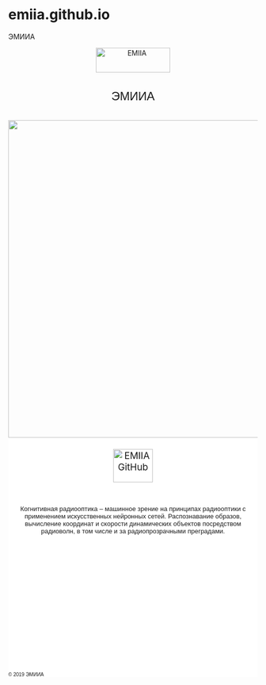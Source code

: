 # emiia.github.io
ЭМИИА



<!DOCTYPE html>
<html >
  <head>
    <meta charset="UTF-8">



<div class="separator" style="clear: both; text-align: center;">
<a href="https://www.emiia.ru"><img alt="EMIIA" border="0" height="50" width="150" src="https://emiia.github.io/1/monocle12.svg" title="EMIIA" /></a></div>

<br/>
<br/>


<div dir="ltr" style="text-align: center;" trbidi="on">
<div style="text-align: center;">
<span style="font-family: &quot;arial&quot; , &quot;ariala&quot; , arial; font-size: x-large;">ЭМИИА</span></div>

<br/>
<br/>
    

</div>
<div class="separator" style="clear: both; text-align: center;">
<a href="https://emiia.github.io/1/monocle17.png" ><img  src="https://emiia.github.io/1/monocle17.png" style="font-family: &quot;times new roman&quot;;" width="640" /></a></div>
<div class="separator" style="background-color: white; clear: both; font-size: 18.72px; text-align: center;">

<br/>

<div dir="ltr" style="text-align: left;" trbidi="on">
<div class="separator" style="clear: both; text-align: center;">
<a href="https://github.com/EMIIA"><img alt="EMIIA GitHub" border="0" data-original-height="140" data-original-width="280" height="67" src="https://emiia.github.io/emiia13.svg" title="EMIIA" width="80" /></a></div>
            

<br/>
<br/>


<div dir="ltr" style="text-align: center;" trbidi="on">
<span style="font-family: Arial; font-size: small;">
Когнитивная радиооптика – машинное зрение на принципах радиооптики с применением искусственных нейронных сетей. Распознавание образов, вычисление координат и скорости динамических объектов посредством радиоволн, в том числе и за радиопрозрачными преградами. <a href="https://www.emiia.ru/p/confidentiality.html"><span style="color: black;"></span></a></span></div>	
	

</div>

<br/>
<br/>
<br/>

<br/>
<br/>
<br/>

<br/>
<br/>
<br/>

<br/>
<br/>
<br/>

<div dir="ltr" style="text-align: left;" trbidi="on">
<span style="font-family: Arial; font-size: x-small;">© 2019 ЭМИИА<a href="https://www.emiia.ru/p/confidentiality.html"><span style="color: black;"></span></a></span></div>

